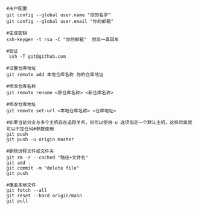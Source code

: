 ```shell
#用户配置
git config --global user.name "你的名字"
git config --global user.email "你的邮箱"
```

```shell
#生成密钥
ssh-keygen -t rsa -C "你的邮箱"  然后一直回车
```

```shell
#验证
 ssh -T git@github.com
```

```shell
#设置仓库地址
git remote add 本地仓库名称 你的仓库地址
```

```shell
#修改仓库名称
git remote rename <原仓库名称> <新仓库名称>
```

```shell
#修改仓库地址
git remote set-url <本地仓库名称> <仓库地址>
```

```shell
#如果当前分支与多个主机存在追踪关系，则可以使用-u 选项指定一个默认主机，这样后面就可以不加任何#参数使用 
git push
git push -u origin master
```

```shell
#删除远程文件或文件夹
git rm -r --cached "路径+文件名"
git add .
git commit -m "delete file"
git push
```
```shell
#覆盖本地文件
git fetch --all 
git reset --hard origin/main
git pull
```
